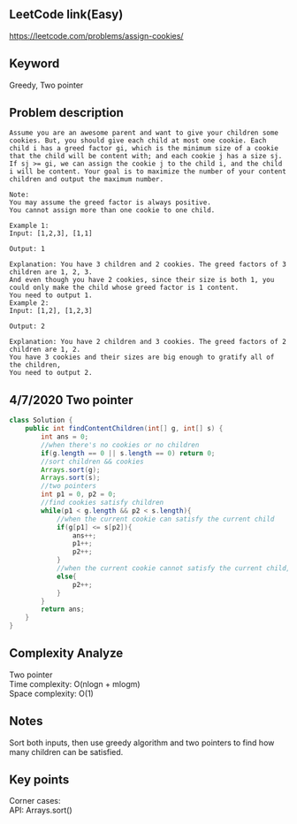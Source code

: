 ## LeetCode link(Easy)
https://leetcode.com/problems/assign-cookies/

## Keyword
Greedy, Two pointer

## Problem description
```
Assume you are an awesome parent and want to give your children some cookies. But, you should give each child at most one cookie. Each child i has a greed factor gi, which is the minimum size of a cookie that the child will be content with; and each cookie j has a size sj. If sj >= gi, we can assign the cookie j to the child i, and the child i will be content. Your goal is to maximize the number of your content children and output the maximum number.

Note:
You may assume the greed factor is always positive.
You cannot assign more than one cookie to one child.

Example 1:
Input: [1,2,3], [1,1]

Output: 1

Explanation: You have 3 children and 2 cookies. The greed factors of 3 children are 1, 2, 3. 
And even though you have 2 cookies, since their size is both 1, you could only make the child whose greed factor is 1 content.
You need to output 1.
Example 2:
Input: [1,2], [1,2,3]

Output: 2

Explanation: You have 2 children and 3 cookies. The greed factors of 2 children are 1, 2. 
You have 3 cookies and their sizes are big enough to gratify all of the children, 
You need to output 2.
```

## 4/7/2020 Two pointer

```java
class Solution {
    public int findContentChildren(int[] g, int[] s) {
        int ans = 0;
        //when there's no cookies or no children
        if(g.length == 0 || s.length == 0) return 0;
        //sort children && cookies
        Arrays.sort(g);
        Arrays.sort(s);
        //two pointers
        int p1 = 0, p2 = 0;
        //find cookies satisfy children
        while(p1 < g.length && p2 < s.length){
            //when the current cookie can satisfy the current child
            if(g[p1] <= s[p2]){
                ans++;
                p1++;
                p2++;
            }
            //when the current cookie cannot satisfy the current child, we need move on to the next cookie
            else{
                p2++;
            }
        }
        return ans;
    }
}
```
## Complexity Analyze
Two pointer\
Time complexity: O(nlogn + mlogm)\
Space complexity: O(1)

## Notes
Sort both inputs, then use greedy algorithm and two pointers to find how many children can be satisfied.

## Key points
Corner cases: \
API: Arrays.sort()